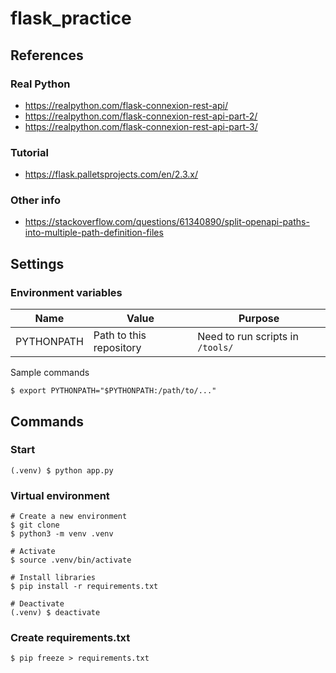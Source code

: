# flask_practice

## References

### Real Python

- https://realpython.com/flask-connexion-rest-api/
- https://realpython.com/flask-connexion-rest-api-part-2/
- https://realpython.com/flask-connexion-rest-api-part-3/

### Tutorial

- https://flask.palletsprojects.com/en/2.3.x/

### Other info

- https://stackoverflow.com/questions/61340890/split-openapi-paths-into-multiple-path-definition-files

## Settings

### Environment variables

Name|Value|Purpose
---|---|---
PYTHONPATH|Path to this repository|Need to run scripts in `/tools/`

Sample commands
```
$ export PYTHONPATH="$PYTHONPATH:/path/to/..."
```

## Commands

### Start

```
(.venv) $ python app.py 
```

### Virtual environment

```
# Create a new environment
$ git clone 
$ python3 -m venv .venv

# Activate
$ source .venv/bin/activate

# Install libraries
$ pip install -r requirements.txt

# Deactivate
(.venv) $ deactivate
```

### Create requirements.txt

```
$ pip freeze > requirements.txt  
```
